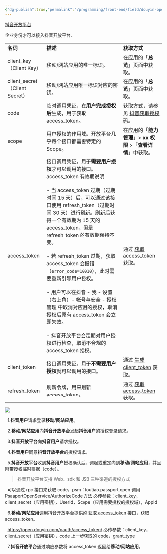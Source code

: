 ```yaml
---
{"dg-publish":true,"permalink":"/programming/front-end/field/douyin-open/"}
---
```



[抖音开放平台](https://developer.open-douyin.com/docs/resource/zh-CN/dop/develop/openapi/account-permission/get-access-token)

企业身份才可以接入抖音开放平台.

|                              |                                                                                                                                                                                                                                                                                                                                                                                                                     |                                                                                                                                             |
| ---------------------------- | ------------------------------------------------------------------------------------------------------------------------------------------------------------------------------------------------------------------------------------------------------------------------------------------------------------------------------------------------------------------------------------------------------------------- | ------------------------------------------------------------------------------------------------------------------------------------------- |
| **名词**                       | **描述**                                                                                                                                                                                                                                                                                                                                                                                                              | **获取方式**                                                                                                                                    |
| client_key（Client Key）       | 移动/网站应用的唯一标识。                                                                                                                                                                                                                                                                                                                                                                                                       | 在应用的「**总览**」页面中获取。                                                                                                                          |
| client_secret（Client Secret） | 移动/网站应用唯一标识对应的密钥。                                                                                                                                                                                                                                                                                                                                                                                                   | 在应用的「**总览**」页面中获取。                                                                                                                          |
| code                         | 临时调用凭证，在**用户完成授权后**生成，用于获取 access_token。                                                                                                                                                                                                                                                                                                                                                                            | 获取方式，请参见 [抖音获取授权码](https://developer.open-douyin.com/docs/resource/zh-CN/dop/develop/openapi/account-permission/douyin-get-permission-code)。 |
| scope                        | 用户授权的作用域。开放平台几乎每个接口都需要特定的 Scope。                                                                                                                                                                                                                                                                                                                                                                                    | 在应用的「**能力管理**」> **xx 权限** >「**查看详情**」中获取。                                                                                                    |
| access_token                 | 接口调用凭证，用于**需要用户授权**才可以调用的接口。 access_token 有效期说明<br><br>- 当 access_token 过期（过期时间 15 天）后，可以通过该接口使用 refresh_token（过期时间 30 天）进行刷新。刷新后获得一个有效期为 15 天的 access_token，但是 refresh_token 的有效期保持不变。<br>    <br>- 若 refresh_token 过期，获取 access_token 会报错（`error_code=10010`），此时需要重新引导用户授权。<br>    <br>- 用户可以在抖音 - 我 - 设置（右上角）- 帐号与安全 - 授权管理 中取消对应用的授权，取消授权后原有 access_token 会立即失效。<br>    <br>- 抖音开放平台会定期对用户授权进行检查，取消不合规的 access_token 授权。 | 通过 [获取 access_token](https://developer.open-douyin.com/docs/resource/zh-CN/dop/develop/openapi/account-permission/get-access-token) 获取。      |
| client_token                 | 接口调用凭证，用于**不需要用户授权**就可以调用的接口。                                                                                                                                                                                                                                                                                                                                                                                       | 通过 [生成 client_token](https://developer.open-douyin.com/docs/resource/zh-CN/dop/develop/openapi/account-permission/client-token) 获取。          |
| refresh_token                | 刷新令牌，用来刷新 access_token。                                                                                                                                                                                                                                                                                                                                                                                             | 通过 [获取 access_token](https://developer.open-douyin.com/docs/resource/zh-CN/dop/develop/openapi/account-permission/get-access-token) 获取。      |

![](/img/user/programming/front-end/field/douyin-open/image-20240319142639238.png)

  1.**抖音用户**请求登录**移动/网站应用**。

  2.**移动/网站应用**向**抖音开放平台**发起**抖音用户**的授权登录请求。

  3.**抖音开放平台**向**抖音用户**请求授权。

  4.**抖音用户**同意**抖音开放平台**的授权请求。

  5.**抖音开放平台**收到**抖音用户**授权确认后，调起或重定向到**移动/网站应用**，并且附带授权临时票据（code）。

> 抖音开放平台支持 Web、sdk 和 JSB 三种渠道的授权方式

  可以通过 rpc 接口来获取 code，psm：toutiao.passport.open 调用 PsaaportOpenService/AuthorizeCode 方法 必传参数：client_key，client_secret（应用密钥），UserId，Scope（应用需要授权的授权域），AppId

  6.**移动/网站应用**调用抖音开放平台提供的 [获取 access_token](https://developer.open-douyin.com/docs/resource/zh-CN/dop/develop/openapi/account-permission/get-access-token) 接口，获取 access_token。

  https://open.douyin.com/oauth/access_token/ 必传参数：client_key，client_secret（应用密钥），code 上一步获取的 code，grant_type

  7.**抖音开放平台**通过响应参数将 access_token 返回给**移动/网站应用**。
